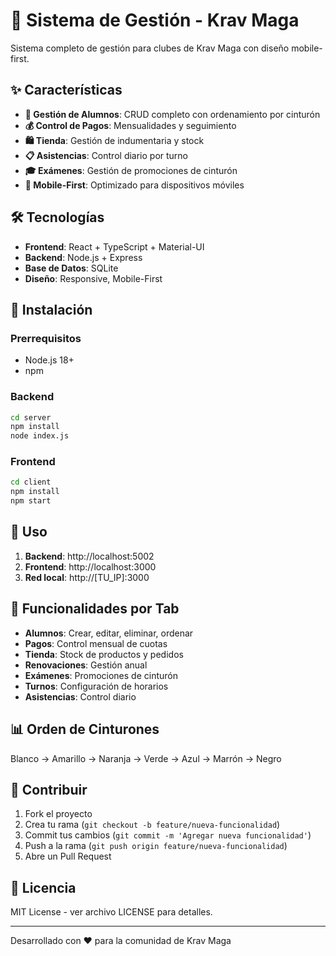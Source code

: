 # 🥋 Sistema de Gestión - Krav Maga

Sistema completo de gestión para clubes de Krav Maga con diseño mobile-first.

## ✨ Características

- **👥 Gestión de Alumnos**: CRUD completo con ordenamiento por cinturón
- **💰 Control de Pagos**: Mensualidades y seguimiento
- **🛍️ Tienda**: Gestión de indumentaria y stock
- **📋 Asistencias**: Control diario por turno
- **🎓 Exámenes**: Gestión de promociones de cinturón
- **📱 Mobile-First**: Optimizado para dispositivos móviles

## 🛠️ Tecnologías

- **Frontend**: React + TypeScript + Material-UI
- **Backend**: Node.js + Express
- **Base de Datos**: SQLite
- **Diseño**: Responsive, Mobile-First

## 🚀 Instalación

### Prerrequisitos
- Node.js 18+
- npm

### Backend
```bash
cd server
npm install
node index.js
```

### Frontend
```bash
cd client
npm install
npm start
```

## 📱 Uso

1. **Backend**: http://localhost:5002
2. **Frontend**: http://localhost:3000
3. **Red local**: http://[TU_IP]:3000

## 🥋 Funcionalidades por Tab

- **Alumnos**: Crear, editar, eliminar, ordenar
- **Pagos**: Control mensual de cuotas
- **Tienda**: Stock de productos y pedidos
- **Renovaciones**: Gestión anual
- **Exámenes**: Promociones de cinturón
- **Turnos**: Configuración de horarios
- **Asistencias**: Control diario

## 📊 Orden de Cinturones

Blanco → Amarillo → Naranja → Verde → Azul → Marrón → Negro

## 🤝 Contribuir

1. Fork el proyecto
2. Crea tu rama (`git checkout -b feature/nueva-funcionalidad`)
3. Commit tus cambios (`git commit -m 'Agregar nueva funcionalidad'`)
4. Push a la rama (`git push origin feature/nueva-funcionalidad`)
5. Abre un Pull Request

## 📄 Licencia

MIT License - ver archivo LICENSE para detalles.

---
Desarrollado con ❤️ para la comunidad de Krav Maga